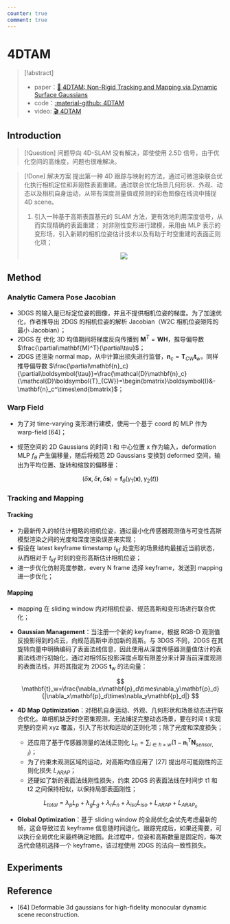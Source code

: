 ```yaml
---
counter: true
comment: true
---
```


# 4DTAM

> [!abstract]
> - paper：[:book: 4DTAM: Non-Rigid Tracking and Mapping via Dynamic Surface Gaussians](https://arxiv.org/abs/2505.22859)
> - code：[:material-github: 4DTAM](https://github.com/muskie82/4dtam)
> - video: [:clapper: 4DTAM](https://youtu.be/MRGhggLmTF0?si=51bqfAe9pYQNWgf-/)

## Introduction

> [!Question] 问题导向
> 4D-SLAM 没有解决，即使使用 2.5D 信号，由于优化空间的高维度，问题也很难解决。

> [!Done] 解决方案
> 提出第一种 4D 跟踪与映射的方法，通过可微渲染联合优化执行相机定位和非刚性表面重建。通过联合优化场景几何形状、外观、动态以及相机自身运动，从带有深度测量值或预测的彩色图像在线流中捕捉 4D scene。
> 1. 引入一种基于高斯表面基元的 SLAM 方法，更有效地利用深度信号，从而实现精确的表面重建；
> 对非刚性变形进行建模，采用由 MLP 表示的变形场，引入新颖的相机位姿估计技术以及有助于时空重建的表面正则化项；
> <center><img src="https://cdn.jsdelivr.net/gh/jujimeizuo/note@gh-pages/assets/images/cv/slam/4dtam-1.jpg"></center>


## Method

### Analytic Camera Pose Jacobian

- 3DGS 的输入是已标定位姿的图像，并且不提供相机位姿的梯度。为了加速优化，作者推导出 2DGS 的相机位姿的解析 Jacobian（W2C 相机位姿矩阵的最小 Jacobian）；
- 2DGS 在 优化 3D 均值期间将梯度反向传播到 $\mathbf{M}^T=\mathbf{W}\mathbf{H}$，推导偏导数 $\frac{\partial\mathbf{M}^T}{\partial\tau}$；
- 2DGS 还渲染 normal map，从中计算出损失进行监督，$\mathbf{n}_c=\boldsymbol{T}_{CW}\mathbf{t}_w$，同样推导偏导数 $\frac{\partial\mathbf{n}_c}{\partial\boldsymbol{\tau}}=\frac{\mathcal{D}\mathbf{n}_c}{\mathcal{D}\boldsymbol{T}_{CW}}=\begin{bmatrix}\boldsymbol{I}&-\mathbf{n}_c^\times\end{bmatrix}$；

### Warp Field

- 为了对 time-varying 变形进行建模，使用一个基于 coord 的 MLP 作为 warp-field [64]；
- 规范空间的 2D Gaussians 的时间 t 和 中心位置 x 作为输入，deformation MLP $f_{\theta}$ 产生偏移量，随后将规范 2D Gaussians 变换到 deformed 空间，输出为平均位置、旋转和缩放的偏移量：

    $$
    (\delta\boldsymbol{x},\delta\boldsymbol{r},\delta\boldsymbol{s})=\mathbf{f}_\theta(\gamma_1(\boldsymbol{x}),\gamma_2(t))
    $$

### Tracking and Mapping

#### Tracking

- 为最新传入的帧估计粗略的相机位姿，通过最小化传感器观测值与可变性高斯模型渲染之间的光度和深度渲染误差来实现；
- 假设在 latest keyframe timestamp $t_{kf}$ 处变形的场景结构最接近当前状态，从而相对于 $t_{kf}$ 时刻的变形高斯估计相机位姿；
- 进一步优化仿射亮度参数，every N frame 选择 keyframe，发送到 mapping 进一步优化；

#### Mapping

- mapping 在 sliding window 内对相机位姿、规范高斯和变形场进行联合优化；
- **Gaussian Management**：当注册一个新的 keyframe，根据 RGB-D 观测值反投影得到的点云，向规范高斯中添加新的高斯。与 3DGS 不同，2DGS 在其旋转向量中明确编码了表面法线信息，因此使用从深度传感器测量值估计的表面法线进行初始化，通过对相邻反投影深度点取有限差分来计算当前深度观测的表面法线，并将其指定为 2DGS $\mathbf{t}_w$ 的法向量：

    $$
    \mathbf{t}_w=\frac{\nabla_x\mathbf{p}_d\times\nabla_y\mathbf{p}_d}{|\nabla_x\mathbf{p}_d\times\nabla_y\mathbf{p}_d|}
    $$

- **4D Map Optimization**：对相机自身运动、外观、几何形状和场景动态进行联合优化。单相机缺乏时空密集观测，无法捕捉完整动态场景，要在时间 t 实现完整的空间 xyz 覆盖，引入了形状和运动的正则化项；除了光度和深度损失；
    - 还应用了基于传感器测量的法线正则化 $L_n=\sum_{i\in h\times w}(1-\mathbf{n}_i^\mathrm{T}\mathbf{N}_{sensor,i})$；
    - 为了约束未观测区域的运动，对高斯均值应用了 [27] 提出尽可能刚性的正则化损失 $L_{ARAP}$；
    - 还硬如了新的表面法线刚性损失，约束 2DGS 的表面法线在时间步 t1 和 t2 之间保持相似，以保持局部表面刚性；

    $$
    L_{total}=\lambda_{p}L_{p}+\lambda_{g}L_{g}+\lambda_{n}L_{n}+\lambda_{iso}L_{iso}+L_{ARAP}+L_{ARAP_n}
    $$

- **Global Optimization**：基于 sliding window 的全局优化会优先考虑最新的帧，这会导致过去 keyframe 信息随时间退化。跟踪完成后，如果还需要，可以执行全局优化来最终确定地图。此过程中，位姿和高斯数量是固定的，每次迭代会随机选择一个 keyframe，该过程使用 2DGS 的法向一致性损失。

## Experiments

## Reference

- [64] Deformable 3d gaussians for high-fidelity monocular dynamic scene reconstruction.